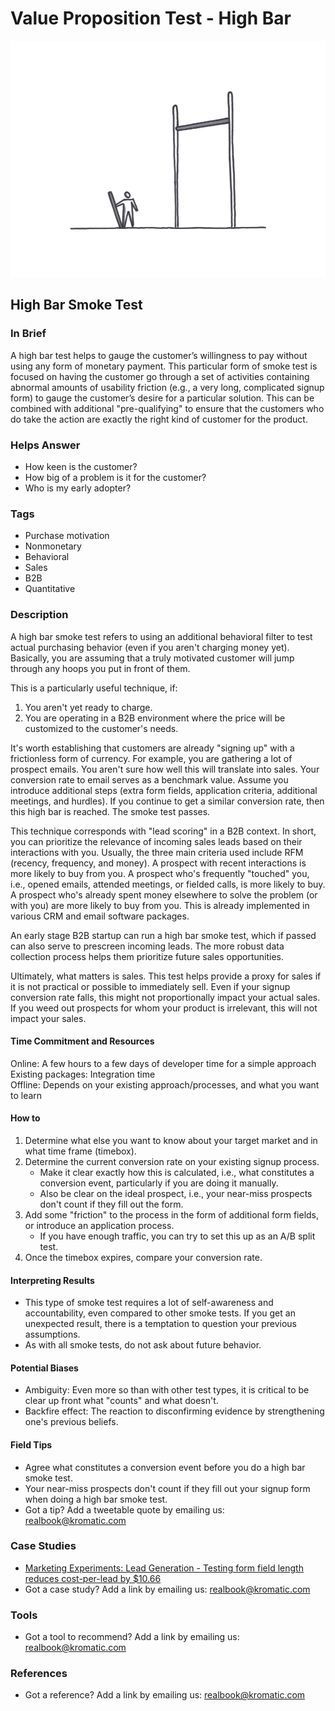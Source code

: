 # Value Proposition Test - High Bar

![](../.gitbook/assets/illustration-high-bar-test.png)

## High Bar Smoke Test

### In Brief

A high bar test helps to gauge the customer’s willingness to pay without using any form of monetary payment. This particular form of smoke test is focused on having the customer go through a set of activities containing abnormal amounts of usability friction \(e.g., a very long, complicated signup form\) to gauge the customer’s desire for a particular solution. This can be combined with additional "pre-qualifying" to ensure that the customers who do take the action are exactly the right kind of customer for the product.

### Helps Answer

* How keen is the customer? 
* How big of a problem is it for the customer? 
* Who is my early adopter?

### Tags

* Purchase motivation
* Nonmonetary
* Behavioral
* Sales 
* B2B
* Quantitative

### Description

A high bar smoke test refers to using an additional behavioral filter to test actual purchasing behavior \(even if you aren't charging money yet\). Basically, you are assuming that a truly motivated customer will jump through any hoops you put in front of them.

This is a particularly useful technique, if:  
1. You aren't yet ready to charge.  
2. You are operating in a B2B environment where the price will be customized to the customer's needs.

It's worth establishing that customers are already "signing up" with a frictionless form of currency. For example, you are gathering a lot of prospect emails. You aren't sure how well this will translate into sales. Your conversion rate to email serves as a benchmark value. Assume you introduce additional steps \(extra form fields, application criteria, additional meetings, and hurdles\). If you continue to get a similar conversion rate, then this high bar is reached. The smoke test passes.

This technique corresponds with "lead scoring" in a B2B context. In short, you can prioritize the relevance of incoming sales leads based on their interactions with you. Usually, the three main criteria used include RFM \(recency, frequency, and money\). A prospect with recent interactions is more likely to buy from you. A prospect who's frequently "touched" you, i.e., opened emails, attended meetings, or fielded calls, is more likely to buy. A prospect who's already spent money elsewhere to solve the problem \(or with you\) are more likely to buy from you. This is already implemented in various CRM and email software packages.

An early stage B2B startup can run a high bar smoke test, which if passed can also serve to prescreen incoming leads. The more robust data collection process helps them prioritize future sales opportunities.

Ultimately, what matters is sales. This test helps provide a proxy for sales if it is not practical or possible to immediately sell. Even if your signup conversion rate falls, this might not proportionally impact your actual sales. If you weed out prospects for whom your product is irrelevant, this will not impact your sales.

#### Time Commitment and Resources

Online: A few hours to a few days of developer time for a simple approach  
Existing packages: Integration time  
Offline: Depends on your existing approach/processes, and what you want to learn

#### How to

1. Determine what else you want to know about your target market and in what time frame \(timebox\).
2. Determine the current conversion rate on your existing signup process.
   * Make it clear exactly how this is calculated, i.e., what constitutes a conversion event, particularly if you are doing it manually.
   * Also be clear on the ideal prospect, i.e., your near-miss prospects don't count if they fill out the form.
3. Add some "friction" to the process in the form of additional form fields, or introduce an application process.
   * If you have enough traffic, you can try to set this up as an A/B split test.
4. Once the timebox expires, compare your conversion rate. 

#### Interpreting Results

* This type of smoke test requires a lot of self-awareness and accountability, even compared to other smoke tests. If you get an unexpected result, there is a temptation to question your previous assumptions.
* As with all smoke tests, do not ask about future behavior.

#### Potential Biases

* Ambiguity: Even more so than with other test types, it is critical to be clear up front what "counts" and what doesn't. 
* Backfire effect: The reaction to disconfirming evidence by strengthening one's previous beliefs.

#### Field Tips

* Agree what constitutes a conversion event before you do a high bar smoke test.
* Your near-miss prospects don't count if they fill out your signup form when doing a high bar smoke test.
* Got a tip? Add a tweetable quote by emailing us: [realbook@kromatic.com](mailto:realbook@kromatic.com)

### Case Studies

* [Marketing Experiments: Lead Generation - Testing form field length reduces cost-per-lead by $10.66](http://www.marketingexperiments.com/blog/internet-marketing-strategy/lead-generation-testing-form-field-length-reduces-cost-per-lead-by-10-66.html)
* Got a case study? Add a link by emailing us: [realbook@kromatic.com](mailto:realbook@kromatic.com)

### Tools

* Got a tool to recommend? Add a link by emailing us: [realbook@kromatic.com](mailto:realbook@kromatic.com)

### References

* Got a reference? Add a link by emailing us: [realbook@kromatic.com](mailto:realbook@kromatic.com)

